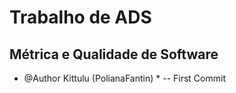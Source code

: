 # Trabalho de ADS
## Métrica e Qualidade de Software
* @Author Kittulu (PolianaFantin) *
-- First Commit

